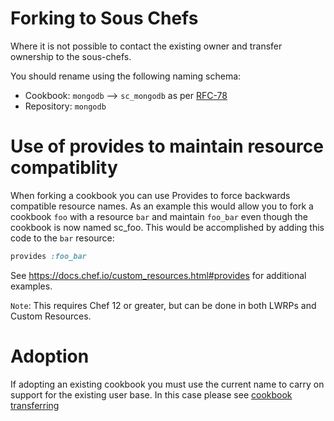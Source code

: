 # Forking to Sous Chefs

Where it is not possible to contact the existing owner and transfer ownership to the sous-chefs.

You should rename using the following naming schema:
- Cookbook: `mongodb` --> `sc_mongodb` as per [RFC-78](https://github.com/chef/chef-rfc/blob/master/rfc078-supermarket-prefix.md)
- Repository: `mongodb`


# Use of provides to maintain resource compatiblity

When forking a cookbook you can use Provides to force backwards compatible resource names. As an example this would allow you to fork a cookbook `foo` with a resource `bar` and maintain `foo_bar` even though the cookbook is now named sc_foo. This would be accomplished by adding this code to the `bar` resource:

```ruby
provides :foo_bar
```

See <https://docs.chef.io/custom_resources.html#provides> for additional examples.

`Note`: This requires Chef 12 or greater, but can be done in both LWRPs and Custom Resources.

# Adoption

If adopting an existing cookbook you must use the current name to carry on support for the existing user base.
In this case please see [cookbook transferring](https://github.com/sous-chefs/meta/blob/master/transfering-a-cookbook.md)
